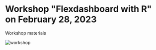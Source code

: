 # Workshop "Flexdashboard with R" on February 28, 2023

Workshop materials 

![workshop](https://user-images.githubusercontent.com/38439965/215167088-ae8bd68c-ec84-4d4b-8b98-08d922fd3cad.PNG)
